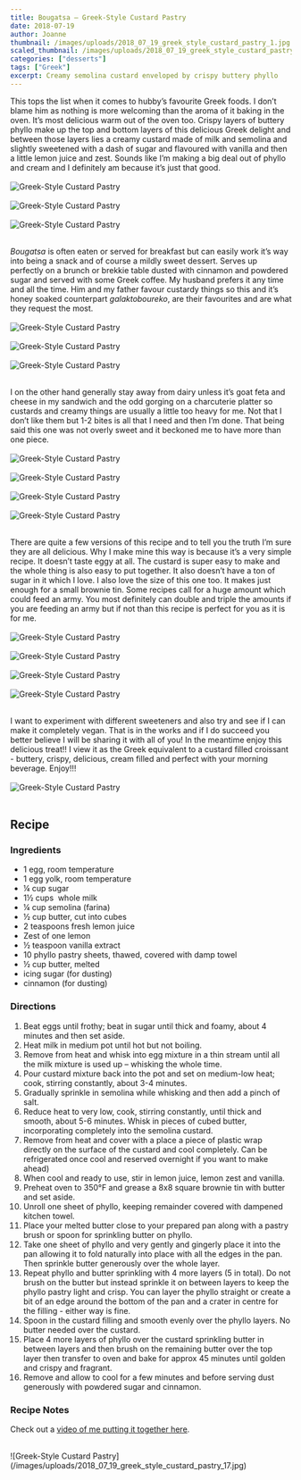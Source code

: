 ```yaml
---
title: Bougatsa – Greek-Style Custard Pastry
date: 2018-07-19
author: Joanne
thumbnail: /images/uploads/2018_07_19_greek_style_custard_pastry_1.jpg
scaled_thumbnail: /images/uploads/2018_07_19_greek_style_custard_pastry_0.jpg
categories: ["desserts"]
tags: ["Greek"]
excerpt: Creamy semolina custard enveloped by crispy buttery phyllo
---
```


This tops the list when it comes to hubby’s favourite Greek foods. I don’t blame him as nothing is more welcoming than the aroma of it baking in the oven. It’s most delicious warm out of the oven too. Crispy layers of buttery phyllo make up the top and bottom layers of this delicious Greek delight and between those layers lies a creamy custard made of milk and semolina and slightly sweetened with a dash of sugar and flavoured with vanilla and then a little lemon juice and zest. Sounds like I’m making a big deal out of phyllo and cream and I definitely am because it’s just that good.
</br>
</br>
![Greek-Style Custard Pastry](/images/uploads/2018_07_19_greek_style_custard_pastry_2.jpg)
</br>
</br>
![Greek-Style Custard Pastry](/images/uploads/2018_07_19_greek_style_custard_pastry_3.jpg)
</br>
</br>
![Greek-Style Custard Pastry](/images/uploads/2018_07_19_greek_style_custard_pastry_4.jpg)
</br>
</br>

_Bougatsa_ is often eaten or served for breakfast but can easily work it’s way into being a snack and of course a mildly sweet dessert. Serves up perfectly on a brunch or brekkie table dusted with cinnamon and powdered sugar and served with some Greek coffee. My husband prefers it any time and all the time. Him and my father favour custardy things so this and it’s honey soaked counterpart _galaktoboureko_, are their favourites and are what they request the most.
</br>
</br>
![Greek-Style Custard Pastry](/images/uploads/2018_07_19_greek_style_custard_pastry_5.jpg)
</br>
</br>
![Greek-Style Custard Pastry](/images/uploads/2018_07_19_greek_style_custard_pastry_6.jpg)
</br>
</br>
![Greek-Style Custard Pastry](/images/uploads/2018_07_19_greek_style_custard_pastry_7.jpg)
</br>
</br>

I on the other hand generally stay away from dairy unless it’s goat feta and cheese in my sandwich and the odd gorging on a charcuterie platter so custards and creamy things are usually a little too heavy for me. Not that I don’t like them but 1-2 bites is all that I need and then I’m done. That being said this one was not overly sweet and it beckoned me to have more than one piece.
</br>
</br>
![Greek-Style Custard Pastry](/images/uploads/2018_07_19_greek_style_custard_pastry_8.jpg)
</br>
</br>
![Greek-Style Custard Pastry](/images/uploads/2018_07_19_greek_style_custard_pastry_9.jpg)
</br>
</br>
![Greek-Style Custard Pastry](/images/uploads/2018_07_19_greek_style_custard_pastry_10.jpg)
</br>
</br>
![Greek-Style Custard Pastry](/images/uploads/2018_07_19_greek_style_custard_pastry_11.jpg)
</br>
</br>

There are quite a few versions of this recipe and to tell you the truth I’m sure they are all delicious. Why I make mine this way is because it’s a very simple recipe. It doesn’t taste eggy at all. The custard is super easy to make and the whole thing is also easy to put together. It also doesn’t have a ton of sugar in it which I love. I also love the size of this one too. It makes just enough for a small brownie tin.  Some recipes call for a huge amount which could feed an army.  You most definitely can double and triple the amounts if you are feeding an army but if not than this recipe is perfect for you as it is for me.
</br>
</br>
![Greek-Style Custard Pastry](/images/uploads/2018_07_19_greek_style_custard_pastry_12.jpg)
</br>
</br>
![Greek-Style Custard Pastry](/images/uploads/2018_07_19_greek_style_custard_pastry_13.jpg)
</br>
</br>
![Greek-Style Custard Pastry](/images/uploads/2018_07_19_greek_style_custard_pastry_14.jpg)
</br>
</br>
![Greek-Style Custard Pastry](/images/uploads/2018_07_19_greek_style_custard_pastry_15.jpg)
</br>
</br>

I  want to experiment with different sweeteners and also try and see if I can make it completely vegan. That is in the works and if I do succeed you better believe I will be sharing it with all of you! In the meantime enjoy this delicious treat!! I view it as the Greek equivalent to a custard filled croissant - buttery, crispy, delicious, cream filled and perfect with your morning beverage. Enjoy!!!
</br>
</br>
![Greek-Style Custard Pastry](/images/uploads/2018_07_19_greek_style_custard_pastry_16.jpg)
</br>
</br>

## Recipe

### Ingredients

* 1 egg, room temperature
* 1 egg yolk, room temperature
* &frac14; cup sugar
* 1&frac12; cups  whole milk
* &frac14; cup semolina (farina)
* &frac12; cup butter, cut into cubes
* 2 teaspoons fresh lemon juice
* Zest of one lemon 
* &frac12; teaspoon vanilla extract
* 10 phyllo pastry sheets, thawed, covered with damp towel
* &frac12; cup butter, melted
* icing sugar (for dusting)
* cinnamon (for dusting)

### Directions

1. Beat eggs until frothy; beat in sugar until thick and foamy, about 4 minutes and then set aside.
2. Heat milk in medium pot until hot but not boiling.
3. Remove from heat and whisk into egg mixture in a thin stream until all the milk mixture is used up – whisking the whole time. 
4. Pour custard mixture back into the pot and set on medium-low heat; cook, stirring constantly, about 3-4 minutes.
5. Gradually sprinkle in semolina while whisking and then add a pinch of salt.
6. Reduce heat to very low, cook, stirring constantly, until thick and smooth, about 5-6 minutes. Whisk in pieces of cubed butter, incorporating completely into the semolina custard.
7. Remove from heat and cover with a place a piece of plastic wrap directly on the surface of the custard and cool completely. Can be refrigerated once cool and reserved overnight if you want to make ahead) 
8. When cool and ready to use, stir in lemon juice, lemon zest and vanilla.
9. Preheat oven to 350°F and grease a 8x8 square brownie tin with butter and set aside. 
10. Unroll one sheet of phyllo, keeping remainder covered with dampened kitchen towel.
11. Place your melted butter close to your prepared pan along with a pastry brush or spoon for sprinkling butter on phyllo. 
12. Take one sheet of phyllo and very gently and gingerly place it into the pan allowing it to fold naturally into place with all the edges in the pan. Then sprinkle butter generously over the whole layer. 
13. Repeat phyllo and butter sprinkling with 4 more layers (5 in total). Do not brush on the butter but instead sprinkle it on between layers to keep the phyllo pastry light and crisp. You can layer the phyllo straight or create a bit of an edge around the bottom of the pan and a crater in centre for the filling - either way is fine. 
14. Spoon in the custard filling and smooth evenly over the phyllo layers. No butter needed over the custard. 
15. Place 4 more layers of phyllo over the custard sprinkling butter in between layers and then brush on the remaining butter over the top layer then transfer to oven and bake for approx 45 minutes until golden and crispy and fragrant. 
16. Remove and allow to cool for a few minutes and before serving dust generously with powdered sugar and cinnamon. 

### Recipe Notes
Check out a [video of me putting it together here](https://www.instagram.com/tv/BkbFD5XBCzK/). 

</br>
![Greek-Style Custard Pastry](/images/uploads/2018_07_19_greek_style_custard_pastry_17.jpg)
